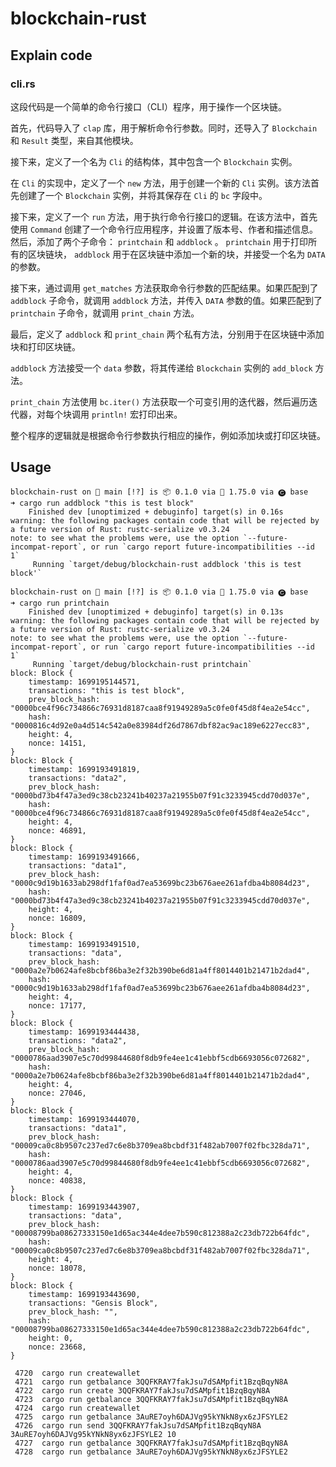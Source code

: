 # blockchain-rust

## Explain code

### cli.rs

这段代码是一个简单的命令行接口（CLI）程序，用于操作一个区块链。

首先，代码导入了 `clap` 库，用于解析命令行参数。同时，还导入了 `Blockchain` 和 `Result` 类型，来自其他模块。

接下来，定义了一个名为 `Cli` 的结构体，其中包含一个 `Blockchain` 实例。

在 `Cli` 的实现中，定义了一个 `new` 方法，用于创建一个新的 `Cli` 实例。该方法首先创建了一个 `Blockchain` 实例，并将其保存在 `Cli` 的 `bc` 字段中。

接下来，定义了一个 `run` 方法，用于执行命令行接口的逻辑。在该方法中，首先使用 `Command` 创建了一个命令行应用程序，并设置了版本号、作者和描述信息。然后，添加了两个子命令： `printchain` 和 `addblock` 。 `printchain` 用于打印所有的区块链块， `addblock` 用于在区块链中添加一个新的块，并接受一个名为 `DATA` 的参数。

接下来，通过调用 `get_matches` 方法获取命令行参数的匹配结果。如果匹配到了 `addblock` 子命令，就调用 `addblock` 方法，并传入 `DATA` 参数的值。如果匹配到了 `printchain` 子命令，就调用 `print_chain` 方法。

最后，定义了 `addblock` 和 `print_chain` 两个私有方法，分别用于在区块链中添加块和打印区块链。

 `addblock` 方法接受一个 `data` 参数，将其传递给 `Blockchain` 实例的 `add_block` 方法。

 `print_chain` 方法使用 `bc.iter()` 方法获取一个可变引用的迭代器，然后遍历迭代器，对每个块调用 `println!` 宏打印出来。

整个程序的逻辑就是根据命令行参数执行相应的操作，例如添加块或打印区块链。

## Usage

```shell
blockchain-rust on  main [!?] is 📦 0.1.0 via 🦀 1.75.0 via 🅒 base 
➜ cargo run addblock "this is test block"
    Finished dev [unoptimized + debuginfo] target(s) in 0.16s
warning: the following packages contain code that will be rejected by a future version of Rust: rustc-serialize v0.3.24
note: to see what the problems were, use the option `--future-incompat-report`, or run `cargo report future-incompatibilities --id 1`
     Running `target/debug/blockchain-rust addblock 'this is test block'`

blockchain-rust on  main [!?] is 📦 0.1.0 via 🦀 1.75.0 via 🅒 base 
➜ cargo run printchain                   
    Finished dev [unoptimized + debuginfo] target(s) in 0.13s
warning: the following packages contain code that will be rejected by a future version of Rust: rustc-serialize v0.3.24
note: to see what the problems were, use the option `--future-incompat-report`, or run `cargo report future-incompatibilities --id 1`
     Running `target/debug/blockchain-rust printchain`
block: Block {
    timestamp: 1699195144571,
    transactions: "this is test block",
    prev_block_hash: "0000bce4f96c734866c76931d8187caa8f91949289a5c0fe0f45d8f4ea2e54cc",
    hash: "0000816c4d92e0a4d514c542a0e83984df26d7867dbf82ac9ac189e6227ecc83",
    height: 4,
    nonce: 14151,
}
block: Block {
    timestamp: 1699193491819,
    transactions: "data2",
    prev_block_hash: "0000bd73b4f47a3ed9c38cb23241b40237a21955b07f91c3233945cdd70d037e",
    hash: "0000bce4f96c734866c76931d8187caa8f91949289a5c0fe0f45d8f4ea2e54cc",
    height: 4,
    nonce: 46891,
}
block: Block {
    timestamp: 1699193491666,
    transactions: "data1",
    prev_block_hash: "0000c9d19b1633ab298df1faf0ad7ea53699bc23b676aee261afdba4b8084d23",
    hash: "0000bd73b4f47a3ed9c38cb23241b40237a21955b07f91c3233945cdd70d037e",
    height: 4,
    nonce: 16809,
}
block: Block {
    timestamp: 1699193491510,
    transactions: "data",
    prev_block_hash: "0000a2e7b0624afe8bcbf86ba3e2f32b390be6d81a4ff8014401b21471b2dad4",
    hash: "0000c9d19b1633ab298df1faf0ad7ea53699bc23b676aee261afdba4b8084d23",
    height: 4,
    nonce: 17177,
}
block: Block {
    timestamp: 1699193444438,
    transactions: "data2",
    prev_block_hash: "0000786aad3907e5c70d99844680f8db9fe4ee1c41ebbf5cdb6693056c072682",
    hash: "0000a2e7b0624afe8bcbf86ba3e2f32b390be6d81a4ff8014401b21471b2dad4",
    height: 4,
    nonce: 27046,
}
block: Block {
    timestamp: 1699193444070,
    transactions: "data1",
    prev_block_hash: "00009ca0c8b9507c237ed7c6e8b3709ea8bcbdf31f482ab7007f02fbc328da71",
    hash: "0000786aad3907e5c70d99844680f8db9fe4ee1c41ebbf5cdb6693056c072682",
    height: 4,
    nonce: 40838,
}
block: Block {
    timestamp: 1699193443907,
    transactions: "data",
    prev_block_hash: "00008799ba08627333150e1d65ac344e4dee7b590c812388a2c23db722b64fdc",
    hash: "00009ca0c8b9507c237ed7c6e8b3709ea8bcbdf31f482ab7007f02fbc328da71",
    height: 4,
    nonce: 18078,
}
block: Block {
    timestamp: 1699193443690,
    transactions: "Gensis Block",
    prev_block_hash: "",
    hash: "00008799ba08627333150e1d65ac344e4dee7b590c812388a2c23db722b64fdc",
    height: 0,
    nonce: 23668,
}

 4720  cargo run createwallet
 4721  cargo run getbalance 3QQFKRAY7fakJsu7dSAMpfit1BzqBqyN8A
 4722  cargo run create 3QQFKRAY7fakJsu7dSAMpfit1BzqBqyN8A
 4723  cargo run getbalance 3QQFKRAY7fakJsu7dSAMpfit1BzqBqyN8A
 4724  cargo run createwallet
 4725  cargo run getbalance 3AuRE7oyh6DAJVg95kYNkN8yx6zJFSYLE2
 4726  cargo run send 3QQFKRAY7fakJsu7dSAMpfit1BzqBqyN8A 3AuRE7oyh6DAJVg95kYNkN8yx6zJFSYLE2 10
 4727  cargo run getbalance 3QQFKRAY7fakJsu7dSAMpfit1BzqBqyN8A
 4728  cargo run getbalance 3AuRE7oyh6DAJVg95kYNkN8yx6zJFSYLE2
```
